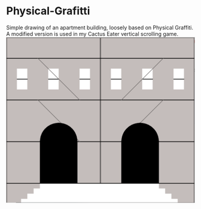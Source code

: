# Physical-Grafitti
Simple drawing of an apartment building, loosely based on Physical Graffiti. A modified version is used in my Cactus Eater vertical scrolling game.
<img src = "images/physgraf.PNG">
